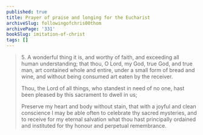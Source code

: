 ```yaml
---
published: true
title: Prayer of praise and longing for the Eucharist
archiveSlug: followingofchris00thom
archivePage: '331'
bookSlug: imitation-of-christ
tags: []
---
```


> 5\. A wonderful thing it is, and worthy of faith, and exceeding all human understanding; that thou, O Lord, my God, true God, and true man, art contained whole and entire, under a small form of bread and wine, and without being consumed art eaten by the receiver.
>
> Thou, the Lord of all things, who standest in need of no one, hast been pleased by this sacrament to dwell in us;
>
> Preserve my heart and body without stain, that with a joyful and clean conscience I may be able often to celebrate thy sacred mysteries, and to receive for my eternal salvation what thou hast principally ordained and instituted for thy honour and perpetual remembrance.
